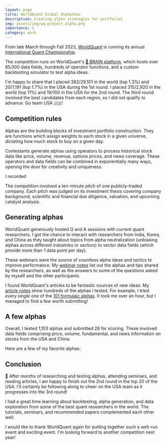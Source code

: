 ```yaml
---
layout: page
title: WorldQuant Global Alphathon
description: Creating alpha strategies for portfolios
img: assets/img/wq-project_alpha.png
importance: 1
category: work
---
```


From late March through Fall 2023, [WorldQuant](https://www.worldquant.com) is
running its annual [International Quant
Championship](https://www.worldquant.com/brain/iqc/).

The competition runs on WorldQuant's [🧠 BRAIN
platform](https://www.worldquant.com/brain/), which hosts over 85,000 data
fields, hundreds of operator functions, and a custom backtesting simulator to
test alpha ideas.

I'm happy to share that I placed 382/29,101 in the world (top 1.3%) and 20/1,191
(top 1.7%) in the USA during the 1st round. I placed 315/2,920 in the world (top
11%) and 19/100 in the USA for the 2nd round. The third round involved the best
candidates from each region, so I did not qualify to advance. Go team USA 🇺🇸!

## Competition rules

Alphas are the building blocks of investment portfolio construction. They are
functions which assign weights to each stock in a given universe, dictating how
much stock to buy on a given day.

Contestants generate alphas using operators to process historical stock data like price,
volume, revenue, options prices, and news coverage. These operators and data
fields can be combined in exponentially many ways, opening the door for
creativity and uniqueness.

I recorded 


The competition involved a ten-minute pitch of one publicly-traded
company. Each pitch was judged on its investment thesis covering company
background, scientific and financial due diligence, valuation, and upcoming
catalyst analysis.

## Generating alphas

WorldQuant generously hosted Q and A sessions with current quant researchers. I
got the chance to interact with researchers from India, Korea, and China as they
taught about topics from alpha neutralization (unbiasing alphas across different
industries or sectors) to vector data fields (which provide more than 1 data
point per day). 

These webinars were the source of countless alpha ideas and tactics to improve performance. 
My [webinar notes][webinar] list out the alphas and tips shared by the researchers, as well as the 
answers to some of the questions asked by myself and the other participants.

I found WorldQuant's articles to be fantastic sources of new ideas. My
[article notes][ideas] show hundreds of the alphas I tested. For example, I
tried *every single one* of the [101 formulaic alphas](https://arxiv.org/pdf/1601.00991.pdf). 
It took me over an hour, but I managed to find a few worth submitting!

## A few alphas

Overall, I tested 1,103 alphas and submitted 28 for scoring. These involved
data fields comprising price, volume, fundamental, and news information on
stocks from the USA and China.

Here are a few of my favorite alphas:



## Conclusion

🎉 After months of researching and testing alphas, attending seminars, and reading articles, 
I am happy to finish out the 2nd round in the top 20 of the USA. I'll certainly
be following along to cheer on the USA team as it progresses into the 3rd
round!

I had a great time learning about backtesting, alpha generation, and data
exploration from some of the best quant researchers in the world. The tutorials,
seminars, and recommended papers complemented each other well.

I would like to thank WorldQuant again for putting together such a well-run
event and exciting event. I'm looking forward to another competition next
year!

[alphas]: https://github.com/jglazar/notes/blob/main/quant_interview/submitted_alphas.md
[ideas]: https://github.com/jglazar/notes/blob/main/quant_interview/alpha_ideas.md
[webinar]: https://github.com/jglazar/notes/blob/main/quant_interview/worldquant_seminar.md
